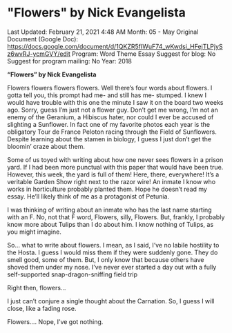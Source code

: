# "Flowers" by Nick Evangelista

Last Updated: February 21, 2021 4:48 AM
Month: 05 - May
Original Document (Google Doc): https://docs.google.com/document/d/1QKZR5fIWuF74_wKwdsi_HFejTLPjySz6wvRJ-ycmGVY/edit
Program: Word Theme Essay
Suggest for blog: No
Suggest for program mailing: No
Year: 2018

**“Flowers” by Nick Evangelista**

Flowers flowers flowers flowers. Well there’s four words about flowers. I gotta tell you, this prompt had me- and still has me- stumped. I knew I would have trouble with this one the minute I saw it on the board two weeks ago. Sorry, guess I’m just not a flower guy. Don’t get me wrong, I’m not an enemy of the Geranium, a Hibiscus hater, nor could I ever be accused of slighting a Sunflower. In fact one of my favorite photos each year is the obligatory Tour de France Peloton racing through the Field of Sunflowers. Despite learning about the stamen in biology, I guess I just don’t get the bloomin’ craze about them.

Some of us toyed with writing about how one never sees flowers in a prison yard. If I had been more punctual with this paper that would have been true. However, this week, the yard is full of them! Here, there, everywhere! It’s a veritable Garden Show right next to the razor wire! An inmate I know who works in horticulture probably planted them. Hope he doesn’t read my essay. He’ll likely think of me as a protagonist of Petunia.

I was thinking of writing about an inmate who has the last name starting with an F. No, not that F word, Flowers, silly, Flowers. But, frankly, I probably know more about Tulips than I do about him. I know nothing of Tulips, as you might imagine.

So... what to write about flowers. I mean, as I said, I’ve no labile hostility to the Hosta. I guess I would miss them if they were suddenly gone. They do smell good, some of them. But, I only know that because others have shoved them under my nose. I’ve never ever started a day out with a fully self-supported snap-dragon-sniffing field trip

Right then, flowers…

I just can’t conjure a single thought about the Carnation. So, I guess I will close, like a fading rose.

Flowers…. Nope, I’ve got nothing.